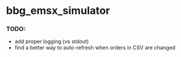 # bbg_emsx_simulator

### TODO:
  - add proper logging (vs stdout)
  - find a better way to auto-refresh when orders in CSV are changed
